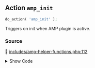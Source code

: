 ## Action `amp_init`

```php
do_action( 'amp_init' );
```

Triggers on init when AMP plugin is active.

### Source

:link: [includes/amp-helper-functions.php:112](/includes/amp-helper-functions.php#L112)

<details>
<summary>Show Code</summary>

```php
do_action( 'amp_init' );
```

</details>
